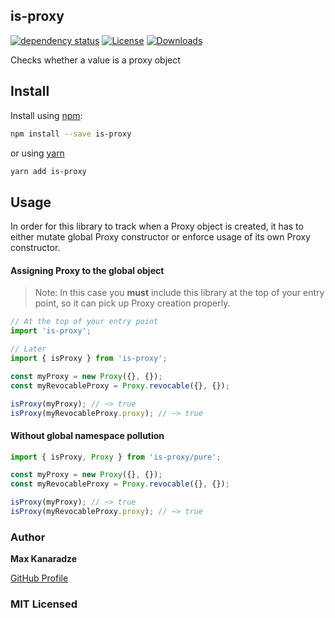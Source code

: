 ## is-proxy

[![dependency status][deps-svg]][deps-url] [![License][license-image]][license-url] [![Downloads][downloads-image]][downloads-url]

Checks whether a value is a proxy object

## Install

Install using [npm](https://www.npmjs.com/):

```sh
npm install --save is-proxy
```

or using [yarn](https://yarnpkg.com/)

```sh
yarn add is-proxy
```

## Usage

In order for this library to track when a Proxy object is created, it has to either mutate global Proxy constructor or enforce usage of its own Proxy constructor.

#### Assigning Proxy to the global object

> Note: In this case you **must** include this library at the top of your entry point, so it can pick up Proxy creation properly.

```js
// At the top of your entry point
import 'is-proxy';

// Later
import { isProxy } from 'is-proxy';

const myProxy = new Proxy({}, {});
const myRevocableProxy = Proxy.revocable({}, {});

isProxy(myProxy); // ~> true
isProxy(myRevocableProxy.proxy); // ~> true
```

#### Without global namespace pollution

```js
import { isProxy, Proxy } from 'is-proxy/pure';

const myProxy = new Proxy({}, {});
const myRevocableProxy = Proxy.revocable({}, {});

isProxy(myProxy); // ~> true
isProxy(myRevocableProxy.proxy); // ~> true
```

### Author

**Max Kanaradze**

[GitHub Profile](https://github.com/null096)

### MIT Licensed

[deps-svg]: http://david-dm.org/inspect-js/is-proxy/status.svg
[deps-url]: http://david-dm.org/inspect-js/is-proxy
[license-image]: http://img.shields.io/npm/l/is-proxy.svg
[license-url]: LICENSE
[downloads-url]: http://npm-stat.com/charts.html?package=is-proxy
[downloads-image]: https://img.shields.io/npm/dm/is-proxy